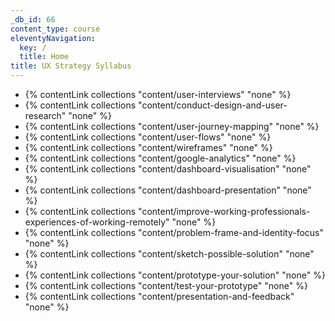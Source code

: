 ```yaml
---
_db_id: 66
content_type: course
eleventyNavigation:
  key: /
  title: Home
title: UX Strategy Syllabus
---
```


- {% contentLink collections "content/user-interviews" "none" %}
- {% contentLink collections "content/conduct-design-and-user-research" "none" %}
- {% contentLink collections "content/user-journey-mapping" "none" %}
- {% contentLink collections "content/user-flows" "none" %}
- {% contentLink collections "content/wireframes" "none" %}
- {% contentLink collections "content/google-analytics" "none" %}
- {% contentLink collections "content/dashboard-visualisation" "none" %}
- {% contentLink collections "content/dashboard-presentation" "none" %}
- {% contentLink collections "content/improve-working-professionals-experiences-of-working-remotely" "none" %}
- {% contentLink collections "content/problem-frame-and-identity-focus" "none" %}
- {% contentLink collections "content/sketch-possible-solution" "none" %}
- {% contentLink collections "content/prototype-your-solution" "none" %}
- {% contentLink collections "content/test-your-prototype" "none" %}
- {% contentLink collections "content/presentation-and-feedback" "none" %}